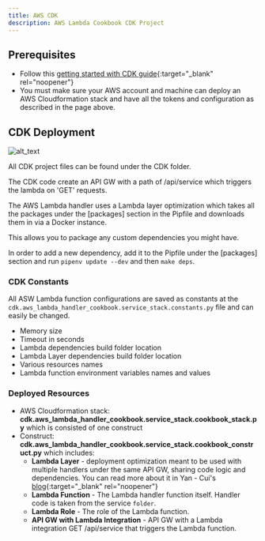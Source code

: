 ```yaml
---
title: AWS CDK
description: AWS Lambda Cookbook CDK Project
---
```

## **Prerequisites**
- Follow this [getting started with CDK guide](https://docs.aws.amazon.com/cdk/v1/guide/getting_started.html){:target="_blank" rel="noopener"}
- You must make sure your AWS account and machine can deploy an AWS Cloudformation stack and have all the tokens and configuration as described in the page above.



## **CDK Deployment**

<img alt="alt_text" src="../media/cdk.png" />

All CDK project files can be found under the CDK folder.

The CDK code create an API GW with a path of /api/service which triggers the lambda on 'GET' requests.

The AWS Lambda handler uses a Lambda layer optimization which takes all the packages under the [packages] section in the Pipfile and downloads them in via a Docker instance.

This allows you to package any custom dependencies you might have.

In order to add a new dependency, add it to the Pipfile under the [packages] section and run ``pipenv update --dev`` and then ``make deps``.

### **CDK Constants**
All ASW Lambda function configurations are saved as constants at the `cdk.aws_lambda_handler_cookbook.service_stack.constants.py` file and can easily be changed.

- Memory size
- Timeout in seconds
- Lambda dependencies build folder location
- Lambda Layer dependencies build folder location
- Various resources names
- Lambda function environment variables names and values

### **Deployed Resources**
- AWS Cloudformation stack: **cdk.aws_lambda_handler_cookbook.service_stack.cookbook_stack.py** which is consisted of one construct
- Construct: **cdk.aws_lambda_handler_cookbook.service_stack.cookbook_construct.py** which includes:
    * **Lambda Layer** - deployment optimization meant to be used with multiple handlers under the same API GW, sharing code logic and dependencies. You can read more about it in Yan - Cui's [blog](https://medium.com/theburningmonk-com/lambda-layer-not-a-package-manager-but-a-deployment-optimization-85ddcae40a96){:target="_blank" rel="noopener"}
    * **Lambda Function** - The Lambda handler function itself. Handler code is taken from the service `folder`.
    * **Lambda Role** - The role of the Lambda function.
    * **API GW with Lambda Integration** - API GW with a Lambda integration GET /api/service that triggers the Lambda function.
